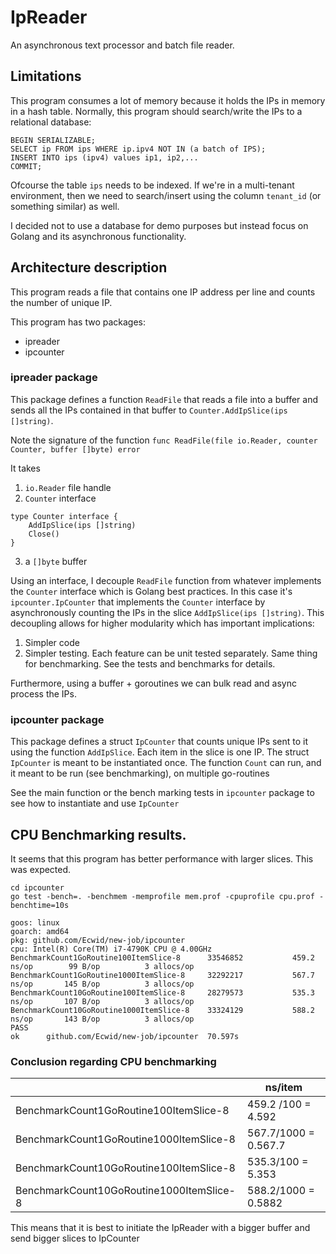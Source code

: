 # IpReader
An asynchronous text processor and batch file reader.

## Limitations
This program consumes a lot of memory because it holds the IPs in memory in a hash table.
Normally, this program should search/write the IPs to a relational database:
```
BEGIN SERIALIZABLE;
SELECT ip FROM ips WHERE ip.ipv4 NOT IN (a batch of IPS);
INSERT INTO ips (ipv4) values ip1, ip2,...
COMMIT;
```

Ofcourse the table `ips` needs to be indexed. If we're in a multi-tenant environment, then we need to search/insert using the column `tenant_id` (or something similar) as well.

I decided not to use a database for demo purposes but instead focus on Golang and its asynchronous functionality.

## Architecture description

This program reads a file that contains one IP address per line and counts the number of unique IP.

This program has two packages:
- ipreader
- ipcounter

### ipreader package
This package defines a function `ReadFile` that reads a file into a buffer and sends all the IPs contained in that buffer to `Counter.AddIpSlice(ips []string)`.

Note the signature of the function `func ReadFile(file io.Reader, counter Counter, buffer []byte) error`

It takes
1. `io.Reader` file handle
2. `Counter` interface
```
type Counter interface {
	AddIpSlice(ips []string)
	Close()
}
```
3. a `[]byte` buffer

Using an interface, I decouple `ReadFile` function from whatever implements the `Counter` interface which is Golang best practices. In this case it's `ipcounter.IpCounter` that implements the `Counter` interface by asynchronously counting the IPs in the slice `AddIpSlice(ips []string)`.
This decoupling allows for higher modularity which has important implications:
1. Simpler code
2. Simpler testing. Each feature can be unit tested separately. Same thing for benchmarking. See the tests and benchmarks for details.

Furthermore, using a buffer + goroutines we can bulk read and async process the IPs.

### ipcounter package
This package defines a struct `IpCounter` that counts unique IPs sent to it using the function `AddIpSlice`. Each item in the slice is one IP.
The struct `IpCounter` is meant to be instantiated once.
The function `Count` can run, and it meant to be run (see benchmarking), on multiple go-routines

See the main function or the bench marking tests in `ipcounter` package to see how to instantiate and use `IpCounter`

## CPU Benchmarking results.

It seems that this program has better performance with larger slices. This was expected.

```
cd ipcounter
go test -bench=. -benchmem -memprofile mem.prof -cpuprofile cpu.prof -benchtime=10s

goos: linux
goarch: amd64
pkg: github.com/Ecwid/new-job/ipcounter
cpu: Intel(R) Core(TM) i7-4790K CPU @ 4.00GHz
BenchmarkCount1GoRoutine100ItemSlice-8     	33546852	       459.2 ns/op	      99 B/op	       3 allocs/op
BenchmarkCount1GoRoutine1000ItemSlice-8    	32292217	       567.7 ns/op	     145 B/op	       3 allocs/op
BenchmarkCount10GoRoutine100ItemSlice-8    	28279573	       535.3 ns/op	     107 B/op	       3 allocs/op
BenchmarkCount10GoRoutine1000ItemSlice-8   	33324129	       588.2 ns/op	     143 B/op	       3 allocs/op
PASS
ok  	github.com/Ecwid/new-job/ipcounter	70.597s
```

### Conclusion regarding CPU benchmarking
|                                          | ns/item              |
| ---------------------------------------- | -------------------- |
| BenchmarkCount1GoRoutine100ItemSlice-8   | 459.2 /100 = 4.592   |
| BenchmarkCount1GoRoutine1000ItemSlice-8  | 567.7/1000 = 0.567.7 |
| BenchmarkCount10GoRoutine100ItemSlice-8  | 535.3/100  = 5.353   |
| BenchmarkCount10GoRoutine1000ItemSlice-8 | 588.2/1000 = 0.5882  |


This means that it is best to initiate the IpReader with a bigger buffer and send bigger slices to IpCounter

